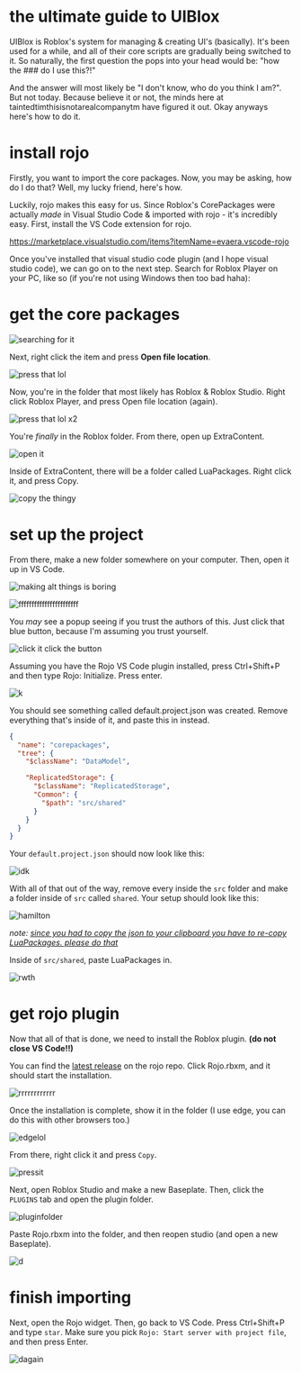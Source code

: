 # the ultimate guide to UIBlox

UIBlox is Roblox's system for managing & creating UI's (basically). It's been used for a while, and all of their core scripts are gradually being switched to it. So naturally, the first question the pops into your head would be: "how the ### do I use this?!"

And the answer will most likely be "I don't know, who do you think I am?". But not today. Because believe it or not, the minds here at taintedtimthisisnotarealcompanytm have figured it out. Okay anyways here's how to do it.

# install rojo

Firstly, you want to import the core packages. Now, you may be asking, how do I do that? Well, my lucky friend, here's how.

Luckily, rojo makes this easy for us. Since Roblox's CorePackages were actually *made* in Visual Studio Code & imported with rojo - it's incredibly easy. First, install the VS Code extension for rojo.

https://marketplace.visualstudio.com/items?itemName=evaera.vscode-rojo

Once you've installed that visual studio code plugin (and I hope visual studio code), we can go on to the next step. Search for Roblox Player on your PC, like so (if you're not using Windows then too bad haha):

# get the core packages

![searching for it](images/search.png)

Next, right click the item and press **Open file location**.

![press that lol](images/ofl.png)

Now, you're in the folder that most likely has Roblox & Roblox Studio. Right click Roblox Player, and press Open file location (again).

![press that lol x2](images/ofl2.png)

You're *finally* in the Roblox folder. From there, open up ExtraContent.

![open it](images/extracontent.png)

Inside of ExtraContent, there will be a folder called LuaPackages. Right click it, and press Copy.

![copy the thingy](images/copyec.png)

# set up the project

From there, make a new folder somewhere on your computer. Then, open it up in VS Code.

![making alt things is boring](images/openfolder.png)

![fffffffffffffffffffffff](images/yesclickyes.png)

You *may* see a popup seeing if you trust the authors of this. Just click that blue button, because I'm assuming you trust yourself.

![click it click the button](images/itrustme.png)

Assuming you have the Rojo VS Code plugin installed, press Ctrl+Shift+P and then type Rojo: Initialize. Press enter.

![k](images/fghj.png)

You should see something called default.project.json was created. Remove everything that's inside of it, and paste this in instead.

```json
{
  "name": "corepackages",
  "tree": {
    "$className": "DataModel",

    "ReplicatedStorage": {
      "$className": "ReplicatedStorage",
      "Common": {
        "$path": "src/shared"
      }
    }
  }
}
```

Your `default.project.json` should now look like this:

![idk](images/oops.png)

With all of that out of the way, remove every inside the `src` folder and make a folder inside of `src` called `shared`. Your setup should look like this:

![hamilton](images/uhohyoumadethewrongsuckeracuckold.png)

*note: <a href="#get-the-core-packages">since you had to copy the json to your clipboard you have to re-copy LuaPackages. please do that</a>*

Inside of `src/shared`, paste LuaPackages in.

![rwth](images/big.png)

# get rojo plugin

Now that all of that is done, we need to install the Roblox plugin. **(do not close VS Code!!)**

You can find the <a href="https://github.com/rojo-rbx/rojo/releases/latest">latest release</a> on the rojo repo. Click Rojo.rbxm, and it should start the installation.

![rrrrrrrrrrrr](images/rojo.png)

Once the installation is complete, show it in the folder (I use edge, you can do this with other browsers too.)

![edgelol](images/showit.png)

From there, right click it and press `Copy`.

![pressit](images/copyrbxm.png)

Next, open Roblox Studio and make a new Baseplate. Then, click the `PLUGINS` tab and open the plugin folder.

![pluginfolder](images/pluginfolder.png)

Paste Rojo.rbxm into the folder, and then reopen studio (and open a new Baseplate).

![d](images/pastedit.png)

# finish importing

Next, open the Rojo widget. Then, go back to VS Code. Press Ctrl+Shift+P and type `star`. Make sure you pick `Rojo: Start server with project file`, and then press Enter.

![dagain](images/youseethatwasmywifewhoyoudecidedtofuuuuuuuu.png)